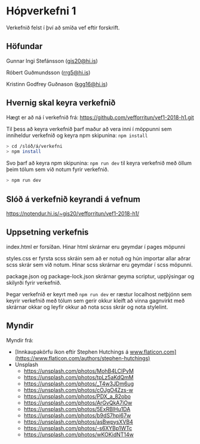 # Hópverkefni 1

Verkefnið felst í því að smíða vef eftir forskrift.

## Höfundar

Gunnar Ingi Stefánsson (gis20@hi.is)

Róbert Guðmundsson (rrg5@hi.is)

Kristinn Godfrey Guðnason (kgg16@hi.is)

## Hvernig skal keyra verkefnið

Hægt er að ná í verkefnið frá: https://github.com/vefforritun/vef1-2018-h1.git


Til þess að keyra verkefnið þarf maður að vera inni í möppunni sem inniheldur verkefnið og keyra npm skipunina: `npm install`

```bash
> cd /slóð/á/verkefni
> npm install
```

Svo þarf að keyra npm skipunina: `npm run dev` til keyra verkefnið með öllum þeim tólum sem við notum fyrir verkefnið.

```bash
> npm run dev
```

## Slóð á verkefnið keyrandi á vefnum

https://notendur.hi.is/~gis20/vefforritun/vef1-2018-h1/

## Uppsetning verkefnis

index.html er forsíðan. Hinar html skrárnar eru geymdar í pages möpunni

styles.css er fyrsta scss skráin sem að er notuð og hún importar allar aðrar scss skrár sem við notum. Hinar scss skrárnar eru geymdar í scss möpunni.

package.json og package-lock.json skrárnar geyma scriptur, upplýsingar og skilyrði fyrir verkefnið.

Þegar verkefnið er keyrt með `npm run dev` er ræstur localhost netþjónn sem keyrir verkefnið með tólum sem gerir okkur kleift að vinna gagnvirkt með skrárnar okkar og leyfir okkur að nota scss skrár og nota stylelint.

## Myndir

Myndir frá:

* [Innkaupakörfu íkon eftir Stephen Hutchings á www.flaticon.com](https://www.flaticon.com/authors/stephen-hutchings)
* Unsplash
  - https://unsplash.com/photos/MohB4LCIPyM
  - https://unsplash.com/photos/tpLz5aKdQmM
  - https://unsplash.com/photos/_T4w3JDm6ug
  - https://unsplash.com/photos/cOJgO4Zzs-w
  - https://unsplash.com/photos/PDX_a_82obo
  - https://unsplash.com/photos/ArGvQkA7iOw
  - https://unsplash.com/photos/5ExRBlHu1DA
  - https://unsplash.com/photos/b9dS7hpi67w
  - https://unsplash.com/photos/asBwpysXVB4
  - https://unsplash.com/photos/-s6XYBp1WTc
  - https://unsplash.com/photos/wKOKidNT14w

